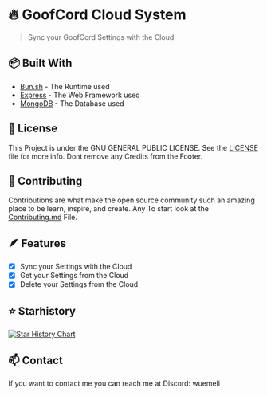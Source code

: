 # 🔥 GoofCord Cloud System
> Sync your GoofCord Settings with the Cloud. <br>

## 📦 Built With
- [Bun.sh](https://bun.sh) - The Runtime used
- [Express](https://expressjs.com) - The Web Framework used
- [MongoDB](https://mongodb.com) - The Database used

## 📰 License
This Project is under the GNU GENERAL PUBLIC LICENSE. See the [LICENSE](LICENSE) file for more info.
Dont remove any Credits from the Footer.

## 📜 Contributing
Contributions are what make the open source community such an amazing place to be learn, inspire, and create. Any
To start look at the [Contributing.md](CONTRIBUTING.md) File.

## 🪶 Features
- [x] Sync your Settings with the Cloud
- [x] Get your Settings from the Cloud
- [x] Delete your Settings from the Cloud

## ⭐ Starhistory
[![Star History Chart](https://api.star-history.com/svg?repos=Wuemeli/goofcord-cloudserver&type=Date)](https://star-history.com/#Wuemeli/goofcord-cloudserve&Date)

## 📫 Contact
If you want to contact me you can reach me at Discord: wuemeli

